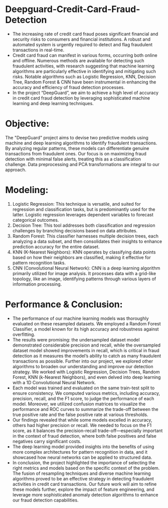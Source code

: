 # Deepguard-Credit-Card-Fraud-Detection
- The increasing rate of credit card fraud poses significant financial and security risks to consumers and financial institutions. A robust and automated system is urgently required to detect and flag fraudulent transactions in real-time.
- Credit card fraud can manifest in various forms, occurring both online and offline. Numerous methods are available for detecting such fraudulent activities, with research suggesting that machine learning algorithms are particularly effective in identifying and mitigating such risks. Notable algorithms such as Logistic Regression, KNN, Decision Tree, Random Forest & CNN have been instrumental in enhancing the accuracy and efficiency of fraud detection processes.
- In the project “DeepGuard”, we aim to achieve a high level of accuracy in credit card fraud detection by leveraging sophisticated machine learning and deep learning techniques.
# Objective:
The "DeepGuard" project aims to devise two predictive models using machine and deep learning algorithms to identify fraudulent transactions. By analyzing regular patterns, these models can differentiate genuine transactions from fraudulent ones. Our focus is on maximizing fraud detection with minimal false alerts, treating this as a classification challenge. Data preprocessing and PCA transformations are integral to our approach. 
# Modeling:
1. Logistic Regression: This technique is versatile, and suited for regression and classification tasks, but is predominantly used for the latter. Logistic regression leverages dependent variables to forecast categorical outcomes. <br>
2. Decision Tree: This tool addresses both classification and regression challenges by branching decisions based on data attributes. <br>
3. Random Forest: This classifier harnesses multiple decision trees, each analyzing a data subset, and then consolidates their insights to enhance prediction accuracy for the entire dataset. <br>
4. KNN (K-Nearest Neighbors): KNN operates by classifying data points based on how their neighbors are classified, making it effective for pattern recognition tasks. <br>
5. CNN (Convolutional Neural Network): CNN is a deep learning algorithm primarily utilized for image analysis. It processes data with a grid-like topology, like an image, identifying patterns through various layers of information processing.
# Performance & Conclusion:
- The performance of our machine learning models was thoroughly evaluated on these resampled datasets. We employed a Random Forest Classifier, a model known for its high accuracy and robustness against overfitting.
- The results were promising: the undersampled dataset model demonstrated considerable precision and recall, while the oversampled dataset model showed improvements in recall, which is critical in fraud detection as it measures the model’s ability to catch as many fraudulent transactions as possible. Further into our project, we explored other algorithms to broaden our understanding and improve our detection strategy. We worked with Logistic Regression, Decision Trees, Random Forest, KNN (k-Nearest Neighbors), and even delved into deep learning with a 1D Convolutional Neural Network.
- Each model was trained and evaluated on the same train-test split to ensure consistency. We computed various metrics, including accuracy, precision, recall, and the F1 score, to judge the performance of each model. Moreover, we utilized confusion matrices to visualize the performance and ROC curves to summarize the trade-off between the true positive rate and the false positive rate at various thresholds.
- Our findings revealed that while some models excelled in accuracy, others had higher precision or recall. We needed to focus on the F1 score, as it balances the precision-recall trade-off—especially important in the context of fraud detection, where both false positives and false negatives carry significant costs.
- The deep learning model provided insights into the benefits of using more complex architectures for pattern recognition in data, and it showcased how neural networks can be applied to structured data.
- In conclusion, the project highlighted the importance of selecting the right metrics and models based on the specific context of the problem. The fusion of resampling techniques and diverse machine learning algorithms proved to be an effective strategy in detecting fraudulent activities in credit card transactions. Our future work will aim to refine these models further, explore the impact of feature engineering, and leverage more sophisticated anomaly detection algorithms to enhance our fraud detection capabilities.

